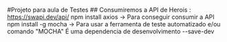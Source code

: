 #Projeto para aula de Testes
    ## Consumiremos a API de Herois :  https://swapi.dev/api/
        npm install axios -> Para conseguir consumir a API
        npm install -g mocha -> Para usar a ferramenta de teste automatizado e/ou comando "MOCHA"
                                É uma dependencia de desenvolvimento --save-dev
    
    
           